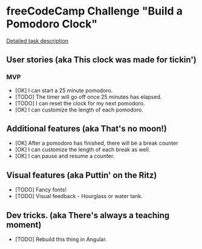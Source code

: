 # freeCodeCamp Challenge "Build a Pomodoro Clock"

[Detailed task description](https://www.freecodecamp.com/challenges/build-a-pomodoro-clock)

## User stories (aka This clock was made for tickin')
### MVP
- [OK] I can start a 25 minute pomodoro.
- [TODO] The timer will go off once 25 minutes has elapsed.
- [TODO] I can reset the clock for my next pomodoro.
- [OK] I can customize the length of each pomodoro.

## Additional features (aka That's no moon!)
- [OK] After a pomodoro has finished, there will be a break counter
- [OK] I can customize the length of each break as well.
- [OK] I can pause and resume a counter.

## Visual features (aka Puttin' on the Ritz)
- [TODO] Fancy fonts!
- [TODO] Visual feedback - Hourglass or water tank.

## Dev tricks. (aka There's always a teaching moment)
- [TODO] Rebuild this thing in Angular.
